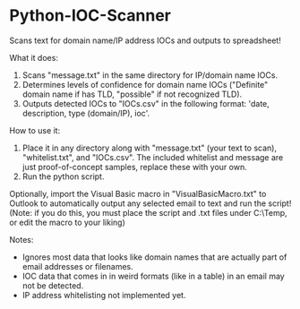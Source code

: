 # Python-IOC-Scanner
Scans text for domain name/IP address IOCs and outputs to spreadsheet!

What it does:
1. Scans "message.txt" in the same directory for IP/domain name IOCs.
2. Determines levels of confidence for domain name IOCs ("Definite" domain name if has TLD, "possible" if not recognized TLD).
3. Outputs detected IOCs to "IOCs.csv" in the following format: 'date, description, type (domain/IP), ioc'.

How to use it:
1. Place it in any directory along with "message.txt" (your text to scan), "whitelist.txt", and "IOCs.csv". The included whitelist and message are just proof-of-concept samples, replace these with your own.
2. Run the python script.

Optionally, import the Visual Basic macro in "VisualBasicMacro.txt" to Outlook to automatically output any selected email to text and run the script! (Note: if you do this, you must place the script and .txt files under C:\Temp, or edit the macro to your liking)

Notes:
- Ignores most data that looks like domain names that are actually part of email addresses or filenames.
- IOC data that comes in in weird formats (like in a table) in an email may not be detected.
- IP address whitelisting not implemented yet.
